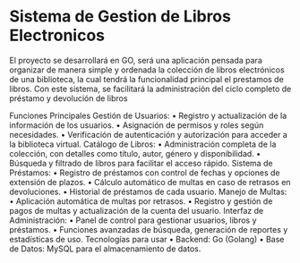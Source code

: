 # Sistema de Gestion de Libros Electronicos
El proyecto se desarrollará en GO,  será una aplicación pensada para organizar de manera simple y ordenada la colección de libros electrónicos de una biblioteca, la cual tendrá la funcionalidad principal el prestamos de libros. Con este sistema, se facilitará la administración del ciclo completo de préstamo y devolución de libros

Funciones Principales
Gestión de Usuarios:
  •	Registro y actualización de la información de los usuarios.
  •	Asignación de permisos y roles según necesidades.
  •	Verificación de autenticación y autorización para acceder a la biblioteca virtual.
Catálogo de Libros:
  •	Administración completa de la colección, con detalles como título, autor, género y disponibilidad.
  •	Búsqueda y filtrado de libros para facilitar el acceso rápido.
Sistema de Préstamos:
  •	Registro de préstamos con control de fechas y opciones de extensión de plazos.
  •	Cálculo automático de multas en caso de retrasos en devoluciones.
  •	Historial de préstamos de cada usuario.
Manejo de Multas:
  •	Aplicación automática de multas por retrasos.
  •	Registro y gestión de pagos de multas y actualización de la cuenta del usuario.
Interfaz de Administración:
  •	Panel de control para gestionar usuarios, libros y préstamos.
  •	Funciones avanzadas de búsqueda, generación de reportes y estadísticas de uso.
Tecnologías para usar
  •	Backend: Go (Golang) 
  •	Base de Datos: MySQL para el almacenamiento de datos.
